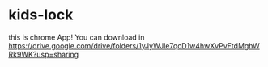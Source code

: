 # kids-lock
this is chrome App!
You can download in https://drive.google.com/drive/folders/1yJyWJle7qcD1w4hwXvPvFtdMghWRk9WK?usp=sharing

